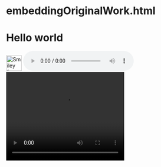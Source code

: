# embeddingOriginalWork.html

<!DOCTYPE html>
<html>
   <head>
     <title>Hello world</title>
   <head>
   <body>
     <h1>Hello world</h1>
      <img src="heart.img" alt="Smiley face" height="42" width="42">
      <audio controls>
  <source src="horse.ogg" type="audio/ogg">
  <source src="horse.mp3" type="audio/mpeg">
</audio>
      <video width="320" height="240" controls>
  <source src="movie.mp4" type="video/mp4">
  <source src="movie.ogg" type="video/ogg">
</video>
   </body>
</html>

